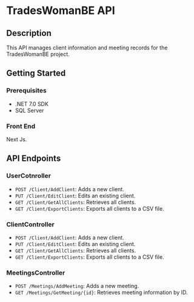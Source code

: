 # TradesWomanBE API

## Description
This API manages client information and meeting records for the TradesWomanBE project.

## Getting Started

### Prerequisites
- .NET 7.0 SDK
- SQL Server

### Front End
Next Js.


## API Endpoints

### UserCotnroller
- `POST /Client/AddClient`: Adds a new client.
- `PUT /Client/EditClient`: Edits an existing client.
- `GET /Client/GetAllClients`: Retrieves all clients.
- `GET /Client/ExportClients`: Exports all clients to a CSV file.

### ClientController
- `POST /Client/AddClient`: Adds a new client.
- `PUT /Client/EditClient`: Edits an existing client.
- `GET /Client/GetAllClients`: Retrieves all clients.
- `GET /Client/ExportClients`: Exports all clients to a CSV file.

### MeetingsController
- `POST /Meetings/AddMeeting`: Adds a new meeting.
- `GET /Meetings/GetMeeting/{id}`: Retrieves meeting information by ID.


